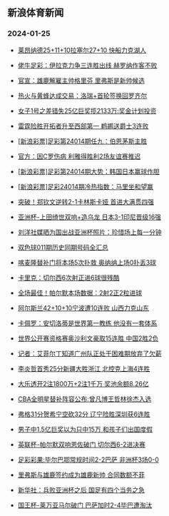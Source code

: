 ## 新浪体育新闻 
### 2024-01-25

+ [莱昂纳德25+11+10拉塞尔27+10 快船力克湖人](https://sports.sina.com.cn/basketball/nba/2024-01-24/doc-inaerexi9665032.shtml)

+ [佬牛足彩：伊拉克力争三连胜出线 赫罗纳作客不败](https://sports.sina.com.cn/l/2024-01-24/doc-inaequir6631631.shtml)

+ [官宣：雄鹿解雇主帅格里芬 里弗斯是新帅候选](https://sports.sina.com.cn/basketball/nba/2024-01-24/doc-inaequik2439843.shtml)

+ [热火与黄蜂达成交易：洛瑞+首轮签换回罗齐尔](https://sports.sina.com.cn/basketball/nba/2024-01-24/doc-inaequin6994772.shtml)

+ [女子1号之差错失25亿巨奖揽2133万:奖金计划投资](https://sports.sina.com.cn/l/2024-01-24/doc-inaeqpzq7101407.shtml)

+ [雷霆险胜开拓者升至西部第一 鹈鹕送爵士3连败](https://sports.sina.com.cn/basketball/nba/2024-01-24/doc-inaeqyrp6550729.shtml)

+ [[新浪彩票]足彩第24014期任九：伯恩茅斯主胜](https://sports.sina.com.cn/l/2024-01-24/doc-inaeqpzr9968810.shtml)

+ [官方：因C罗伤病 利雅得胜利2场友谊赛推迟](https://sports.sina.com.cn/global/others/2024-01-24/doc-inaequin7003548.shtml)

+ [[新浪彩票]足彩第24014期大势：韩国日本赢球作胆](https://sports.sina.com.cn/l/2024-01-24/doc-inaeqpzn2547542.shtml)

+ [[新浪彩票]足彩24014期冷热指数：马里坐和望赢](https://sports.sina.com.cn/l/2024-01-24/doc-inaeqpzq7106033.shtml)

+ [突破！郑钦文逆转2-1卡林斯卡娅 首进大满贯四强](https://sports.sina.com.cn/tennis/china/2024-01-24/doc-inaerrpa6645008.shtml)

+ [亚洲杯-上田绮世双响+造乌龙 日本3-1印尼晋级16强](https://sports.sina.com.cn/china/asia/2024-01-24/doc-inaervuy6552109.shtml)

+ [刘洋社媒晒为国出战亚洲杯照片：珍惜场上每一分钟](https://sports.sina.com.cn/china/national/2024-01-24/doc-inaerrpa6659982.shtml)

+ [双色球011期历史同期号码全汇总](https://sports.sina.com.cn/l/2024-01-24/doc-inaequin7019386.shtml)

+ [喀麦隆替补门将本场5次扑救 奥纳纳上场0扑丢3球](https://sports.sina.com.cn/g/2024-01-24/doc-inaermff9580504.shtml)

+ [卡里克：切尔西6次射正进6球很残酷](https://sports.sina.com.cn/g/2024-01-24/doc-inaermfa2197719.shtml)

+ [全场最佳！帕尔默本场数据：2射2正2粒进球](https://sports.sina.com.cn/g/2024-01-24/doc-inaermfa2201140.shtml)

+ [阿尔斯兰42+10+10宁波遭10连败 山西力克山东](https://sports.sina.com.cn/basketball/cba/2024-01-24/doc-inaervuz9406916.shtml)

+ [卡佩罗：安切洛蒂是世界第一教练 他没有一套体系](https://sports.sina.com.cn/g/pl/2024-01-24/doc-inaervuw1980199.shtml)

+ [世界公开赛资格赛奥沙利文豪取15连胜 中国2胜2负](https://sports.sina.com.cn/others/snooker/2024-01-24/doc-inaeqyrk6935286.shtml)

+ [记者：艾菲尔丁知道广州队正处于困难期放弃了欠薪](https://sports.sina.com.cn/china/j/2024-01-24/doc-inaerrpa6660311.shtml)

+ [李炎哲首秀25分新疆大胜浙江 北控克上海4连胜](https://sports.sina.com.cn/basketball/cba/2024-01-24/doc-inaervuy6557845.shtml)

+ [大乐透开2注1800万+2注1千万 奖池余额8.26亿](https://sports.sina.com.cn/l/2024-01-24/doc-inaervuz9413961.shtml)

+ [CBA全明星替补阵容公布:曾凡博王哲林徐杰入选](https://sports.sina.com.cn/basketball/cba/2024-01-24/doc-inaequip9863224.shtml)

+ [弗格31分贺希宁空砍32分 辽宁险胜深圳获6连胜](https://sports.sina.com.cn/basketball/cba/2024-01-24/doc-inaervuw2001816.shtml)

+ [男子中1.5亿巨奖以为只中15万 和孩子们出国度假](https://sports.sina.com.cn/l/2024-01-25/doc-inaessyn1541019.shtml)

+ [英联杯-帕尔默双响恩佐破门 切尔西6-2进决赛](https://sports.sina.com.cn/g/pl/2024-01-24/doc-inaequir6641846.shtml)

+ [足彩彩果:毕尔巴鄂常规时间2-2巴萨 非洲杯3场0-0](https://sports.sina.com.cn/l/2024-01-25/doc-inaesxhp8846029.shtml)

+ [里弗斯与雄鹿签约成为雄鹿新帅 合同数额不菲](https://sports.sina.com.cn/basketball/nba/2024-01-25/doc-inaesxhp8877601.shtml)

+ [新华社：兵败亚洲杯之后 国足有四个当务之急](https://sports.sina.com.cn/china/2024-01-25/doc-inaetcqm8759391.shtml)

+ [国王杯-莱万亚马尔破门 巴萨加时2-4毕巴遭淘汰](https://sports.sina.com.cn/g/laliga/2024-01-25/doc-inaesxhr5627479.shtml)

